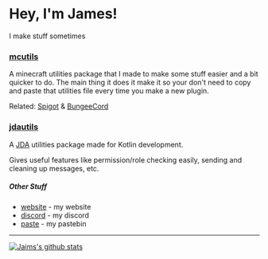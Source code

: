 # Hey, I'm James!
I make stuff sometimes

### [mcutils](https://github.com/Jaimss/Jaims-Utils)
A minecraft utilities package that I made to make some stuff easier and a bit quicker to do.
The main thing it does it make it so your don't need to copy and paste that utilities file every time you make a new plugin.

Related: [Spigot](https://hub.spigotmc.org/javadocs/spigot/) & [BungeeCord](https://ci.md-5.net/job/BungeeCord/ws/api/target/apidocs/overview-summary.html)
### [jdautils](https://github.com/Jaimss/jdautils)
A [JDA](https://github.com/DV8FromTheWorld/JDA) utilities package made for Kotlin development.

Gives useful features like permission/role checking easily, sending and cleaning up messages, etc.

##### Other Stuff
- [website](https://jaims.dev) - my website
- [discord](https://discord.jaims.dev) - my discord
- [paste](https://paste.jaims.dev) - my pastebin 
---
[![Jaims's github stats](https://github-readme-stats.vercel.app/api?username=jaimss)](https://github.com/jaimss/)
